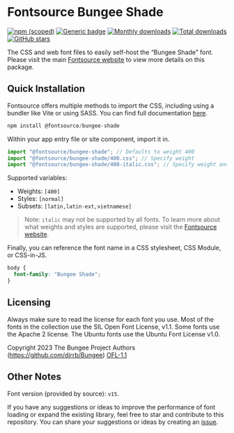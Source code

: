 # Fontsource Bungee Shade

[![npm (scoped)](https://img.shields.io/npm/v/@fontsource/bungee-shade?color=brightgreen)](https://www.npmjs.com/package/@fontsource/bungee-shade) [![Generic badge](https://img.shields.io/badge/fontsource-passing-brightgreen)](https://github.com/fontsource/fontsource) [![Monthly downloads](https://badgen.net/npm/dm/@fontsource/bungee-shade)](https://github.com/fontsource/fontsource) [![Total downloads](https://badgen.net/npm/dt/@fontsource/bungee-shade)](https://github.com/fontsource/fontsource) [![GitHub stars](https://img.shields.io/github/stars/fontsource/fontsource.svg?style=social&label=Star)](https://github.com/fontsource/fontsource/stargazers)

The CSS and web font files to easily self-host the “Bungee Shade” font. Please visit the main [Fontsource website](https://fontsource.org/fonts/bungee-shade) to view more details on this package.

## Quick Installation

Fontsource offers multiple methods to import the CSS, including using a bundler like Vite or using SASS. You can find full documentation [here](https://fontsource.org/docs/getting-started/introduction).

```javascript
npm install @fontsource/bungee-shade
```

Within your app entry file or site component, import it in.

```javascript
import "@fontsource/bungee-shade"; // Defaults to weight 400
import "@fontsource/bungee-shade/400.css"; // Specify weight
import "@fontsource/bungee-shade/400-italic.css"; // Specify weight and style
```

Supported variables:
- Weights: `[400]`
- Styles: `[normal]`
- Subsets: `[latin,latin-ext,vietnamese]`

> Note: `italic` may not be supported by all fonts. To learn more about what weights and styles are supported, please visit the [Fontsource website](https://fontsource.org/fonts/bungee-shade).

Finally, you can reference the font name in a CSS stylesheet, CSS Module, or CSS-in-JS.

```css
body {
  font-family: "Bungee Shade";
}
```

## Licensing
Always make sure to read the license for each font you use. Most of the fonts in the collection use the SIL Open Font License, v1.1. Some fonts use the Apache 2 license. The Ubuntu fonts use the Ubuntu Font License v1.0.

Copyright 2023 The Bungee Project Authors (https://github.com/djrrb/Bungee)
[OFL-1.1](https://openfontlicense.org)

## Other Notes
Font version (provided by source): `v15`.

If you have any suggestions or ideas to improve the performance of font loading or expand the existing library, feel free to star and contribute to this repository. You can share your suggestions or ideas by creating an [issue](https://github.com/fontsource/fontsource/issues).
